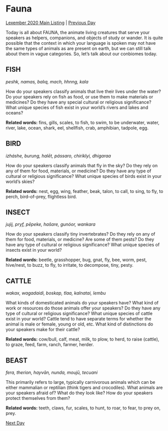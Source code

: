 # Fauna
[Lexember 2020 Main Listing](../../toc_lex20) | [Previous Day](03)

Today is all about FAUNA, the animate living creatures that serve your speakers as helpers, companions, and objects of study or wander. It is quite possible that the context in which your language is spoken may not have the same types of animals as are present on earth, but we can still talk about them in vague categories. So, let’s talk about our conbiomes today.

## FISH

_peshk, namas, balıq, mach, hhnng, kala_

How do your speakers classify animals that live their lives under the water? Do your speakers rely on fish as food, or use them to make materials or medicines? Do they have any special cultural or religious significance? What unique species of fish exist in your world’s rivers and lakes and oceans?

**Related words:** fins, gills, scales, to fish, to swim, to be underwater, water, river, lake, ocean, shark, eel, shellfish, crab, amphibian, tadpole, egg.

## BIRD

_izháshe, burung, halēt, pássaro, chiriklyi, dhigaraa_

How do your speakers classify animals that fly in the sky? Do they rely on any of them for food, materials, or medicine? Do they have any type of cultural or religious significance? What unique species of birds exist in your world’s skies?

**Related words:** nest, egg, wing, feather, beak, talon, to call, to sing, to fly, to perch, bird-of-prey, flightless bird.

## INSECT

_jujij, pryf, pēpeke, hašare, gunóor, wankara_

How do your speakers classify tiny invertebrates? Do they rely on any of them for food, materials, or medicine? Are some of them pests? Do they have any type of cultural or religious significance? What unique species of insects exist in your world?

**Related words:** beetle, grasshopper, bug, gnat, fly, bee, worm, pest, hive/nest, to buzz, to fly, to irritate, to decompose, tiny, pesty.

## CATTLE

_wakax, wagadaidi, boskap, tlaa, kalnatai, lembu_

What kinds of domesticated animals do your speakers have? What kind of work or resources do those animals offer your speakers? Do they have any type of cultural or religious significance? What unique species of cattle exist in your world? Cattle tend to have separate terms for whether the animal is male or female, young or old, etc. What kind of distinctions do your speakers make for their cattle?

**Related words:** cow/bull, calf, meat, milk, to plow, to herd, to raise (cattle), to graze, feed, farm, ranch, farmer, herder.

## BEAST

_fera, therion, hayvān, nunda, moujū, tecuani_

This primarily refers to large, typically carnivorous animals which can be either mammalian or reptilian (think tigers and crocodiles). What animals are your speakers afraid of? What do they look like? How do your speakers protect themselves from them?

**Related words:** teeth, claws, fur, scales, to hunt, to roar, to fear, to prey on, prey.

[Next Day](05)